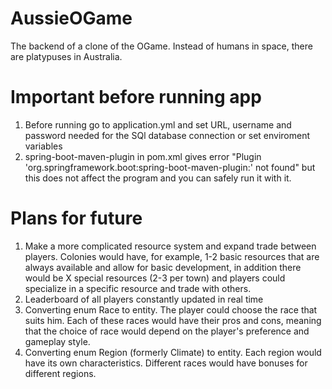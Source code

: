 # AussieOGame
The backend of a clone of the OGame. Instead of humans in space, there are platypuses in Australia.

# Important before running app
1. Before running go to application.yml and set URL, username and password needed for the SQl database connection or set enviroment variables
2. <artifactId>spring-boot-maven-plugin</artifactId> in pom.xml gives error "Plugin 'org.springframework.boot:spring-boot-maven-plugin:' not found"
   but this does not affect the program and you can safely run it with it.

# Plans for future
1. Make a more complicated resource system and expand trade between players. Colonies would have, for example,
   1-2 basic resources that are always available and allow for basic development, in addition there would be
   X special resources (2-3 per town) and players could specialize in a specific resource and trade with others.
2. Leaderboard of all players constantly updated in real time
3. Converting enum Race to entity. The player could choose the race that suits him. Each of these races would have
   their pros and cons, meaning that the choice of race would depend on the player's preference and gameplay style.
4. Converting enum Region (formerly Climate) to entity. Each region would have its own characteristics.
   Different races would have bonuses for different regions.

